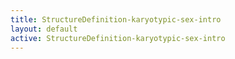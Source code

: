 ```yaml
---
title: StructureDefinition-karyotypic-sex-intro
layout: default
active: StructureDefinition-karyotypic-sex-intro
---
```


